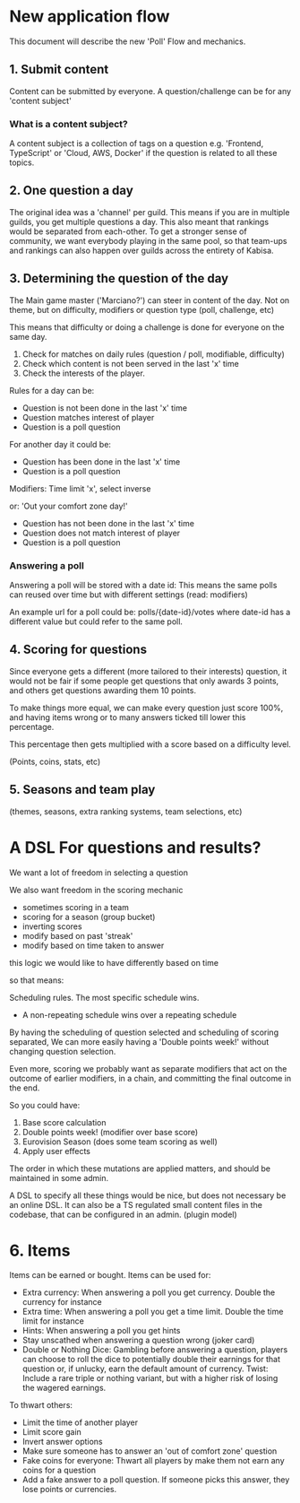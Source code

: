 # New application flow

This document will describe the new 'Poll' Flow and mechanics.

## 1. Submit content

Content can be submitted by everyone. A question/challenge can be for any 'content subject'

### What is a content subject?

A content subject is a collection of tags on a question
e.g. 'Frontend, TypeScript' or 'Cloud, AWS, Docker' if the question is related to all these topics.

## 2. One question a day

The original idea was a 'channel' per guild. This means if you are in multiple guilds, you get multiple questions a day. This also meant that rankings would be separated from each-other.
To get a stronger sense of community, we want everybody playing in the same pool, so that team-ups and rankings can also happen over guilds across the entirety of Kabisa.

## 3. Determining the question of the day

The Main game master ('Marciano?') can steer in content of the day. Not on theme, but on difficulty, modifiers or question type (poll, challenge, etc)

This means that difficulty or doing a challenge is done for everyone on the same day.

1. Check for matches on daily rules (question / poll, modifiable, difficulty)
2. Check which content is not been served in the last 'x' time
3. Check the interests of the player.

Rules for a day can be:

- Question is not been done in the last 'x' time
- Question matches interest of player
- Question is a poll question

For another day it could be:

- Question has been done in the last 'x' time
- Question is a poll question

Modifiers: Time limit 'x', select inverse

or: 'Out your comfort zone day!'

- Question has not been done in the last 'x' time
- Question does not match interest of player
- Question is a poll question

### Answering a poll

Answering a poll will be stored with a date id:
This means the same polls can reused over time but with different settings (read: modifiers)

An example url for a poll could be: polls/{date-id}/votes where date-id has a different value but could refer to the same poll.

## 4. Scoring for questions

Since everyone gets a different (more tailored to their interests) question, it would not be fair if some people get questions that only awards 3 points, and others get questions awarding them 10 points.

To make things more equal, we can make every question just score 100%, and having items wrong or to many answers ticked till lower this percentage.

This percentage then gets multiplied with a score based on a difficulty level.

(Points, coins, stats, etc)

## 5. Seasons and team play

(themes, seasons, extra ranking systems, team selections, etc)

# A DSL For questions and results?

We want a lot of freedom in selecting a question

We also want freedom in the scoring mechanic

- sometimes scoring in a team
- scoring for a season (group bucket)
- inverting scores
- modify based on past 'streak'
- modify based on time taken to answer

this logic we would like to have differently based on time

so that means:

Scheduling rules. The most specific schedule wins.

- A non-repeating schedule wins over a repeating schedule

By having the scheduling of question selected and scheduling of scoring separated,
We can more easily having a 'Double points week!' without changing question selection.

Even more, scoring we probably want as separate modifiers that act on the outcome of earlier modifiers, in a chain, and committing the final outcome in the end.

So you could have:

1. Base score calculation
2. Double points week! (modifier over base score)
3. Eurovision Season (does some team scoring as well)
4. Apply user effects

The order in which these mutations are applied matters, and should be maintained in some admin.

A DSL to specify all these things would be nice, but does not necessary be an online DSL. It can also be a TS regulated small content files in the codebase, that can be configured in an admin. (plugin model)

# 6. Items

Items can be earned or bought. Items can be used for:

- Extra currency: When answering a poll you get currency. Double the currency for instance
- Extra time: When answering a poll you get a time limit. Double the time limit for instance
- Hints: When answering a poll you get hints
- Stay unscathed when answering a question wrong (joker card)
- Double or Nothing Dice: Gambling before answering a question, players can choose to roll the dice to potentially double their earnings for that question or, if unlucky, earn the default amount of currency.
  Twist: Include a rare triple or nothing variant, but with a higher risk of losing the wagered earnings.

To thwart others:

- Limit the time of another player
- Limit score gain
- Invert answer options
- Make sure someone has to answer an 'out of comfort zone' question
- Fake coins for everyone: Thwart all players by make them not earn any coins for a question
- Add a fake answer to a poll question. If someone picks this answer, they lose points or currencies.
